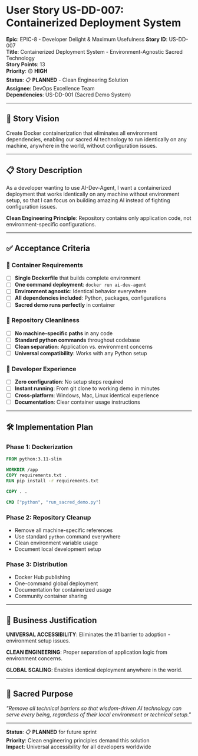 # User Story US-DD-007: Containerized Deployment System

**Epic**: EPIC-8 - Developer Delight & Maximum Usefulness
**Story ID**: US-DD-007  
**Title**: Containerized Deployment System - Environment-Agnostic Sacred Technology  
**Story Points**: 13  
**Priority**: 🟡 **HIGH**  
**Status**: 📋 **PLANNED** - Clean Engineering Solution  
**Assignee**: DevOps Excellence Team  
**Dependencies**: US-DD-001 (Sacred Demo System)  

---

## 🐳 **Story Vision**

Create Docker containerization that eliminates all environment dependencies, enabling our sacred AI technology to run identically on any machine, anywhere in the world, without configuration issues.

---

## 📋 **Story Description**

As a developer wanting to use AI-Dev-Agent, I want a containerized deployment that works identically on any machine without environment setup, so that I can focus on building amazing AI instead of fighting configuration issues.

**Clean Engineering Principle**: Repository contains only application code, not environment-specific configurations.

---

## ✅ **Acceptance Criteria**

### **🐳 Container Requirements**
- [ ] **Single Dockerfile** that builds complete environment
- [ ] **One command deployment**: `docker run ai-dev-agent`
- [ ] **Environment agnostic**: Identical behavior everywhere
- [ ] **All dependencies included**: Python, packages, configurations
- [ ] **Sacred demo runs perfectly** in container

### **🔧 Repository Cleanliness**
- [ ] **No machine-specific paths** in any code
- [ ] **Standard python commands** throughout codebase  
- [ ] **Clean separation**: Application vs. environment concerns
- [ ] **Universal compatibility**: Works with any Python setup

### **🚀 Developer Experience**
- [ ] **Zero configuration**: No setup steps required
- [ ] **Instant running**: From git clone to working demo in minutes
- [ ] **Cross-platform**: Windows, Mac, Linux identical experience
- [ ] **Documentation**: Clear container usage instructions

---

## 🛠️ **Implementation Plan**

### **Phase 1: Dockerization**
```dockerfile
FROM python:3.11-slim

WORKDIR /app
COPY requirements.txt .
RUN pip install -r requirements.txt

COPY . .

CMD ["python", "run_sacred_demo.py"]
```

### **Phase 2: Repository Cleanup**
- Remove all machine-specific references
- Use standard `python` command everywhere
- Clean environment variable usage
- Document local development setup

### **Phase 3: Distribution**
- Docker Hub publishing
- One-command global deployment
- Documentation for containerized usage
- Community container sharing

---

## 🎯 **Business Justification**

**UNIVERSAL ACCESSIBILITY**: Eliminates the #1 barrier to adoption - environment setup issues.

**CLEAN ENGINEERING**: Proper separation of application logic from environment concerns.

**GLOBAL SCALING**: Enables identical deployment anywhere in the world.

---

## 🙏 **Sacred Purpose**

*"Remove all technical barriers so that wisdom-driven AI technology can serve every being, regardless of their local environment or technical setup."*

---

**Status**: 📋 **PLANNED** for future sprint  
**Priority**: Clean engineering principles demand this solution  
**Impact**: Universal accessibility for all developers worldwide
